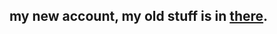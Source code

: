 ## my new account, my old stuff is in [there](https://github.com/Stanlyio).

[telegram-news]: https://t.me/stanisIavx
[telegram-group]: https://t.me/cyberseeya
